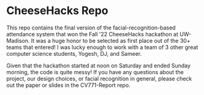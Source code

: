 # CheeseHacks Repo

This repo contains the final version of the facial-recognition-based attendance system that won the Fall '22 CheeseHacks hackathon at UW-Madison. It was a huge honor to be selected as first place out of the 30+ teams that entered! I was lucky enough to work with a team of 3 other great computer science students, Yogesh, DJ, and Sameer.

Given that the hackathon started at noon on Saturday and ended Sunday morning, the code is quite messy! If you have any questions about the project, our design choices, or facial recognition in general, please check out the paper or slides in the CV771-Report repo.
